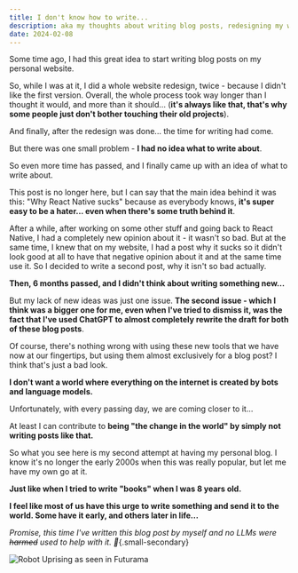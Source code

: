 ```yaml
---
title: I don't know how to write...
description: aka my thoughts about writing blog posts, redesigning my website (which took longer than expected), using ChatGPT for content, feeling bad about it and then trying again.
date: 2024-02-08
---
```

Some time ago, I had this great idea to start writing blog posts on my personal website.

So, while I was at it, I did a whole website redesign, twice - because I didn't like the first version. Overall, the whole process took way longer than I thought it would, and more than it should... (**it's always like that, that's why some people just don't bother touching their old projects**).

And finally, after the redesign was done... the time for writing had come. 

But there was one small problem - **I had no idea what to write about**.

So even more time has passed, and I finally came up with an idea of what to write about.

This post is no longer here, but I can say that the main idea behind it was this: "Why React Native sucks" because as everybody knows, **it's super easy to be a hater... even when there's some truth behind it**.

After a while, after working on some other stuff and going back to React Native, I had a completely new opinion about it - it wasn't so bad. But at the same time, I knew that on my website, I had a post why it sucks so it didn't look good at all to have that negative opinion about it and at the same time use it. So I decided to write a second post, why it isn't so bad actually.

**Then, 6 months passed, and I didn't think about writing something new...**

But my lack of new ideas was just one issue. **The second issue - which I think was a bigger one for me, even when I've tried to dismiss it, was the fact that I've used ChatGPT to almost completely rewrite the draft for both of these blog posts**.

Of course, there's nothing wrong with using these new tools that we have now at our fingertips, but using them almost exclusively for a blog post? I think that's just a bad look.

**I don't want a world where everything on the internet is created by bots and language models.** 

Unfortunately, with every passing day, we are coming closer to it...

At least I can contribute to **being "the change in the world" by simply not writing posts like that.**

So what you see here is my second attempt at having my personal blog. I know it's no longer the early 2000s when this was really popular, but let me have my own go at it.

**Just like when I tried to write "books" when I was 8 years old.**

**I feel like most of us have this urge to write something and send it to the world. Some have it early, and others later in life...**

*Promise, this time I've written this blog post by myself and no LLMs were ~~harmed~~ used to help with it. 🤞*{.small-secondary}

![Robot Uprising as seen in Futurama](https://theinfosphere.org/images/1/15/Robot_Uprising.jpg "Robot Uprising as seen in Futurama")